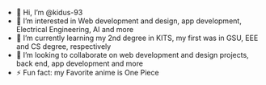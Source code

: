 - 👋 Hi, I’m @kidus-93
- 👀 I’m interested in Web development and design, app development, Electrical Engineering, AI and more
- 🌱 I’m currently learning my 2nd degree in KITS, my first was in GSU, EEE and CS degree, respectively
- 💞️ I’m looking to collaborate on web development and design projects, back end, app development and more
- ⚡ Fun fact: my Favorite anime is One Piece

<!---
kidus-93/kidus-93 is a ✨ special ✨ repository because its `README.md` (this file) appears on your GitHub profile.
You can click the Preview link to take a look at your changes.
--->
